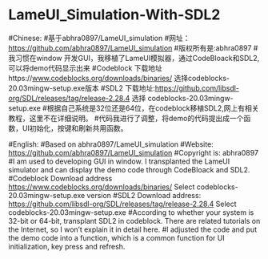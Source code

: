 # LameUI_Simulation-With-SDL2
#Chinese:
#基于abhra0897/LameUI_simulation
#网址：https://github.com/abhra0897/LameUI_simulation
#版权所有是:abhra0897 
#我习惯在window 开发GUI，我移植了LameUI模拟器，通过CodeBloack和SDL2,可以将demo代码显示出来
#Codeblock 下载地址https://www.codeblocks.org/downloads/binaries/ 选择codeblocks-20.03mingw-setup.exe版本
#SDL2 下载地址:https://github.com/libsdl-org/SDL/releases/tag/release-2.28.4 选择 codeblocks-20.03mingw-setup.exe
#根据自己系统是32位还是64位，在codeblock移植SDL2,网上有相关教程，这里不在详细说明。
#代码我进行了调整，将demo的代码提出成一个函数，UI初始化，按键和刷新共用函数。

#English:
#Based on abhra0897/LameUI_simulation
#Website: https://github.com/abhra0897/LameUI_simulation
#Copyright is: abhra0897
#I am used to developing GUI in window. I transplanted the LameUI simulator and can display the demo code through CodeBloack and SDL2.
#Codeblock Download address https://www.codeblocks.org/downloads/binaries/ Select codeblocks-20.03mingw-setup.exe version
#SDL2 Download address: https://github.com/libsdl-org/SDL/releases/tag/release-2.28.4 Select codeblocks-20.03mingw-setup.exe
#According to whether your system is 32-bit or 64-bit, transplant SDL2 in codeblock. There are related tutorials on the Internet, so I won’t explain it in detail here.
#I adjusted the code and put the demo code into a function, which is a common function for UI initialization, key press and refresh.

